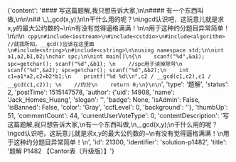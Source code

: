 {'content': '#### 写这篇题解,我只想告诉大家,\n\n#### 有一个东西叫做,\n\n\n## \\_\\_gcd(x,y);\n\n干什么用的呢？\n\ngcd认识吧，这玩意儿就是求x,y的最大公约数的~\n\n有没有觉得逼格满满！\n\n用于这种约分题目异常简单！\n\n\n``` cpp\n#include<iostream>\n#include<cstdio>\n#include<algorithm> //就我所知，__gcd()应该在这里面\n#include<string>\n#include<cstring>\n\nusing namespace std;\n\nint a1,a2,b1,b2;\nchar spc;\n\nint main()\n{\n    scanf("%d",&a1); spc=getchar(); scanf("%d",&b1); \n    //spc用于读掉除号\n    scanf("%d",&a2); spc=getchar(); scanf("%d",&b2);\n    int c1=a1*a2,c2=b2*b1;\n    printf("%d %d\\n",c2 / __gcd(c1,c2),c1 / __gcd(c1,c2)); \n    //约分\n    return 0;\n}\n\n```', 'type': '题解', 'status': 2, 'postTime': 1515147578, 'author': {'uid': 14908, 'name': 'Jack_Homes_Huang', 'slogan': '', 'badge': None, 'isAdmin': False, 'isBanned': False, 'color': 'Gray', 'ccfLevel': 0, 'background': ''}, 'thumbUp': 51, 'commentCount': 44, 'currentUserVoteType': 0, 'contentDescription': '写这篇题解,我只想告诉大家,\n有一个东西叫做,\n__gcd(x,y);\n干什么用的呢？\ngcd认识吧，这玩意儿就是求x,y的最大公约数的~\n有没有觉得逼格满满！\n用于这种约分题目异常简单！\n', 'id': 21300, 'identifier': 'solution-p1482', 'title': '题解 P1482 【Cantor表（升级版）】'}